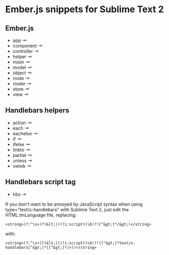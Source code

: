 Ember.js snippets for Sublime Text 2
====================================

## Ember.js

- app ⇥
- component ⇥
- controller ⇥
- helper ⇥
- mixin ⇥
- model ⇥
- object ⇥
- route ⇥
- router ⇥
- store ⇥
- view ⇥

## Handlebars helpers

- action ⇥
- each ⇥
- eachelse ⇥
- if ⇥
- ifelse ⇥
- linkto ⇥
- partial ⇥
- unless ⇥
- viewb ⇥

## Handlebars script tag

- hbs ⇥

If you don't want to be annoyed by JavaScript syntax when using type="text/x-handlebars" with Sublime Text 2, just edit the HTML.tmLanguage file, replacing:

  `<string>(?:^\s+)?(&lt;)((?i:script))\b(?![^&gt;]*/&gt;)</string>`

with:

  `<string>(?:^\s+)?(&lt;)((?i:script))\b(?!([^&gt;]*text/x-handlebars[^&gt;]*|[^&gt;]*/>))</string>`

